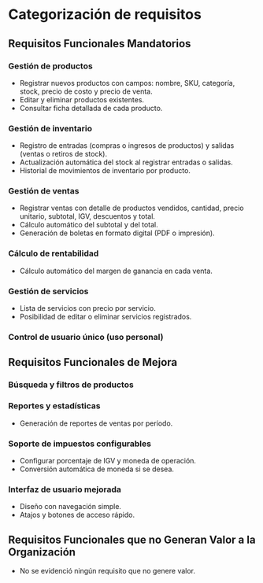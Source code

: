 # Categorización de requisitos 

## Requisitos Funcionales Mandatorios

### Gestión de productos
- Registrar nuevos productos con campos: nombre, SKU, categoría, stock, precio de costo y precio de venta.
- Editar y eliminar productos existentes.
- Consultar ficha detallada de cada producto.
### Gestión de inventario
- Registro de entradas (compras o ingresos de productos) y salidas (ventas o retiros de stock).
- Actualización automática del stock al registrar entradas o salidas.
- Historial de movimientos de inventario por producto.
### Gestión de ventas
- Registrar ventas con detalle de productos vendidos, cantidad, precio unitario, subtotal, IGV, descuentos y total.
- Cálculo automático del subtotal y del total.
- Generación de boletas en formato digital (PDF o impresión).
### Cálculo de rentabilidad
- Cálculo automático del margen de ganancia en cada venta.
### Gestión de servicios
- Lista de servicios con precio por servicio.
- Posibilidad de editar o eliminar servicios registrados.
### Control de usuario único (uso personal)

## Requisitos Funcionales de Mejora

### Búsqueda y filtros de productos
### Reportes y estadísticas
- Generación de reportes de ventas por período.
### Soporte de impuestos configurables
- Configurar porcentaje de IGV y moneda de operación.
- Conversión automática de moneda si se desea.
### Interfaz de usuario mejorada
- Diseño con navegación simple.
- Atajos y botones de acceso rápido.


## Requisitos Funcionales que no Generan Valor a la Organización

- No se evidenció ningún requisito que no genere valor.


